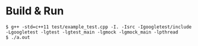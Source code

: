 Build & Run
===========

```
$ g++ -std=c++11 test/example_test.cpp -I. -Isrc -Igoogletest/include -Lgoogletest -lgtest -lgtest_main -lgmock -lgmock_main -lpthread
$ ./a.out
```
